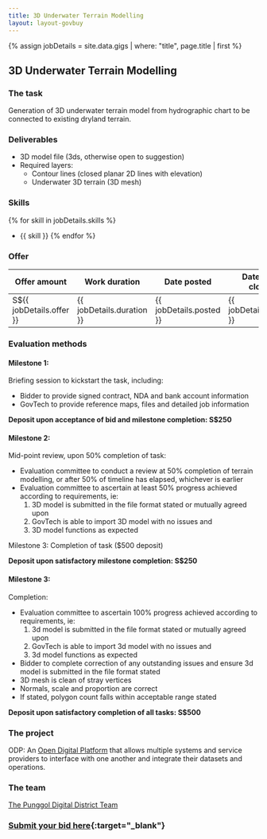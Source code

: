 ```yaml
---
title: 3D Underwater Terrain Modelling
layout: layout-govbuy
---
```


{% assign jobDetails = site.data.gigs | where: "title", page.title | first %}

## 3D Underwater Terrain Modelling

### The task

Generation of 3D underwater terrain model from hydrographic chart to be connected to existing dryland terrain.

### Deliverables

- 3D model file (3ds, otherwise open to suggestion)
- Required layers:
  - Contour lines (closed planar 2D lines with elevation)
  - Underwater 3D terrain (3D mesh)

### Skills

{% for skill in jobDetails.skills %}

- {{ skill }}
  {% endfor %}

### Offer

| Offer amount              | Work duration             | Date posted             | Date offer closes        |
| ------------------------- | ------------------------- | ----------------------- | ------------------------ |
| S\${{ jobDetails.offer }} | {{ jobDetails.duration }} | {{ jobDetails.posted }} | {{ jobDetails.closing }} |

### Evaluation methods

#### Milestone 1:

Briefing session to kickstart the task, including:

- Bidder to provide signed contract, NDA and bank account information
- GovTech to provide reference maps, files and detailed job information

**Deposit upon acceptance of bid and milestone completion: S$250**

#### Milestone 2:

Mid-point review, upon 50% completion of task:

- Evaluation committee to conduct a review at 50% completion of terrain modelling, or after 50% of timeline has elapsed, whichever is earlier
- Evaluation committee to ascertain at least 50% progress achieved according to requirements, ie:
  1. 3D model is submitted in the file format stated or mutually agreed upon
  2. GovTech is able to import 3D model with no issues and 
  3. 3D model functions as expected

Milestone 3: Completion of task ($500 deposit)

**Deposit upon satisfactory milestone completion: S$250**

#### Milestone 3:

Completion:

- Evaluation committee to ascertain 100% progress achieved according to requirements, ie:
  1. 3d model is submitted in the file format stated or mutually agreed upon
  2. GovTech is able to import 3d model with no issues and
  3. 3d model functions as expected
- Bidder to complete correction of any outstanding issues and ensure 3d model is submitted in the file format stated
- 3D mesh is clean of stray vertices
- Normals, scale and proportion are correct
- If stated, polygon count falls within acceptable range stated

**Deposit upon satisfactory completion of all tasks: S$500**

### The project

ODP: An [Open Digital Platform](https://www.tech.gov.sg/media/technews/building-an-operating-system-for-punggol-digital-district) that allows multiple systems and service providers to interface with one another and integrate their datasets and operations.

### The team

[The Punggol Digital District Team](https://www.tech.gov.sg/media/technews/building-an-operating-system-for-punggol-digital-district)

### [Submit your bid here](https://form.gov.sg/5e4a11a856e8230011d594bb){:target="_blank"}
